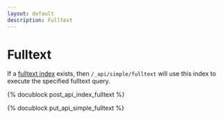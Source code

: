 ```yaml
---
layout: default
description: Fulltext
---
```

Fulltext
========

If a [fulltext index](../manual/appendix-glossary.html#fulltext-index) exists, then
`/_api/simple/fulltext` will use this index to execute the specified fulltext query.

<!-- js/actions/api-index.js -->
{% docublock post_api_index_fulltext %}

<!-- js/actions/api-index.js -->
{% docublock put_api_simple_fulltext %}
